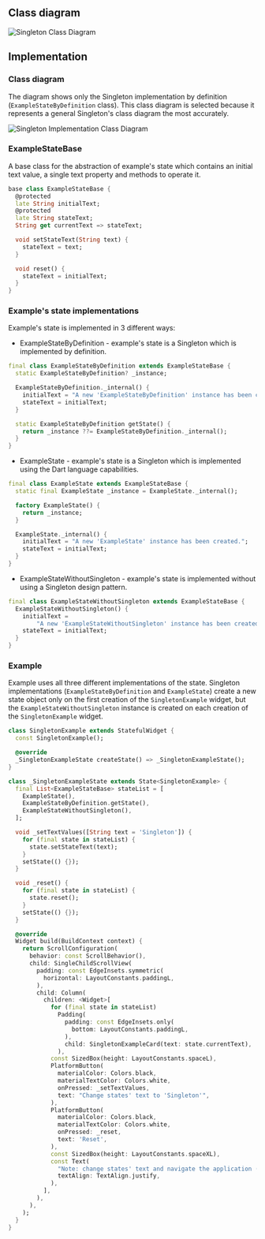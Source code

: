 ## Class diagram

![Singleton Class Diagram](resource:assets/images/singleton/singleton.png)

## Implementation

### Class diagram

The diagram shows only the Singleton implementation by definition (`ExampleStateByDefinition` class). This class diagram is selected because it represents a general Singleton's class diagram the most accurately.

![Singleton Implementation Class Diagram](resource:assets/images/singleton/singleton_implementation.png)

### ExampleStateBase

A base class for the abstraction of example's state which contains an initial text value, a single text property and methods to operate it.

```dart
base class ExampleStateBase {
  @protected
  late String initialText;
  @protected
  late String stateText;
  String get currentText => stateText;

  void setStateText(String text) {
    stateText = text;
  }

  void reset() {
    stateText = initialText;
  }
}
```

### Example's state implementations

Example's state is implemented in 3 different ways:

- ExampleStateByDefinition - example's state is a Singleton which is implemented by definition.

```dart
final class ExampleStateByDefinition extends ExampleStateBase {
  static ExampleStateByDefinition? _instance;

  ExampleStateByDefinition._internal() {
    initialText = "A new 'ExampleStateByDefinition' instance has been created.";
    stateText = initialText;
  }

  static ExampleStateByDefinition getState() {
    return _instance ??= ExampleStateByDefinition._internal();
  }
}
```

- ExampleState - example's state is a Singleton which is implemented using the Dart language capabilities.

```dart
final class ExampleState extends ExampleStateBase {
  static final ExampleState _instance = ExampleState._internal();

  factory ExampleState() {
    return _instance;
  }

  ExampleState._internal() {
    initialText = "A new 'ExampleState' instance has been created.";
    stateText = initialText;
  }
}
```

- ExampleStateWithoutSingleton - example's state is implemented without using a Singleton design pattern.

```dart
final class ExampleStateWithoutSingleton extends ExampleStateBase {
  ExampleStateWithoutSingleton() {
    initialText =
        "A new 'ExampleStateWithoutSingleton' instance has been created.";
    stateText = initialText;
  }
}
```

### Example

Example uses all three different implementations of the state. Singleton implementations (`ExampleStateByDefinition` and `ExampleState`) create a new state object only on the first creation of the `SingletonExample` widget, but the `ExampleStateWithoutSingleton` instance is created on each creation of the `SingletonExample` widget.

```dart
class SingletonExample extends StatefulWidget {
  const SingletonExample();

  @override
  _SingletonExampleState createState() => _SingletonExampleState();
}

class _SingletonExampleState extends State<SingletonExample> {
  final List<ExampleStateBase> stateList = [
    ExampleState(),
    ExampleStateByDefinition.getState(),
    ExampleStateWithoutSingleton(),
  ];

  void _setTextValues([String text = 'Singleton']) {
    for (final state in stateList) {
      state.setStateText(text);
    }
    setState(() {});
  }

  void _reset() {
    for (final state in stateList) {
      state.reset();
    }
    setState(() {});
  }

  @override
  Widget build(BuildContext context) {
    return ScrollConfiguration(
      behavior: const ScrollBehavior(),
      child: SingleChildScrollView(
        padding: const EdgeInsets.symmetric(
          horizontal: LayoutConstants.paddingL,
        ),
        child: Column(
          children: <Widget>[
            for (final state in stateList)
              Padding(
                padding: const EdgeInsets.only(
                  bottom: LayoutConstants.paddingL,
                ),
                child: SingletonExampleCard(text: state.currentText),
              ),
            const SizedBox(height: LayoutConstants.spaceL),
            PlatformButton(
              materialColor: Colors.black,
              materialTextColor: Colors.white,
              onPressed: _setTextValues,
              text: "Change states' text to 'Singleton'",
            ),
            PlatformButton(
              materialColor: Colors.black,
              materialTextColor: Colors.white,
              onPressed: _reset,
              text: 'Reset',
            ),
            const SizedBox(height: LayoutConstants.spaceXL),
            const Text(
              "Note: change states' text and navigate the application (e.g. go to main menu, then go back to this example) to see how the Singleton state behaves!",
              textAlign: TextAlign.justify,
            ),
          ],
        ),
      ),
    );
  }
}
```
